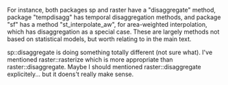 


For instance, both packages sp and raster have a "disaggregate" method,
package "tempdisagg" has temporal disaggregation methods, and package
"sf" has a method "st_interpolate_aw", for area-weighted interpolation,
which has disaggregation as a special case. These are largely methods
not based on statistical models, but worth relating to in the main text.

sp::disaggregate is doing something totally different (not sure what).
I've mentioned raster::rasterize which is more appropriate than raster::disaggregate. 
Maybe I should mentioned raster::disaggregate explicitely... but it doens't really make sense.